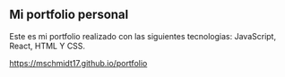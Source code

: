 ## Mi portfolio personal

Este es mi portfolio realizado con las siguientes tecnologias: JavaScript, React, HTML Y CSS.


https://mschmidt17.github.io/portfolio
